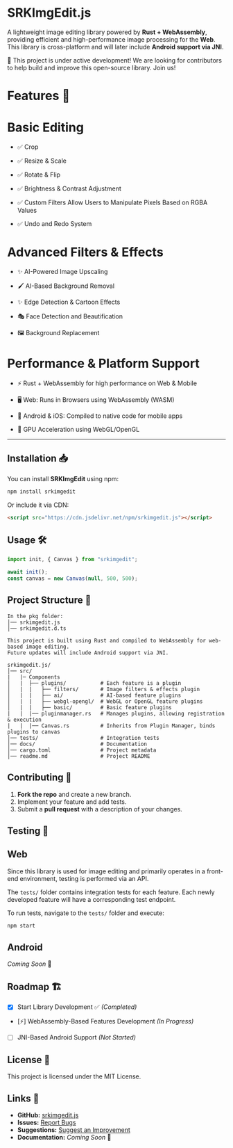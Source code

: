 # SRKImgEdit.js

A lightweight image editing library powered by **Rust + WebAssembly**, providing efficient and high-performance image processing for the **Web**. This library is cross-platform and will later include **Android support via JNI**.

🚧 This project is under active development! We are looking for contributors to help build and improve this open-source library. Join us!

# Features 🚀

# Basic Editing

- ✅ Crop

- ✅ Resize & Scale

- ✅ Rotate & Flip

- ✅ Brightness & Contrast Adjustment

- ✅ Custom Filters Allow Users to Manipulate Pixels Based on RGBA Values

- ✅ Undo and Redo System

# Advanced Filters & Effects

- ✨ AI-Powered Image Upscaling

- 🖌️ AI-Based Background Removal

- ✨ Edge Detection & Cartoon Effects

- 🎭 Face Detection and Beautification

- 🖼️ Background Replacement

# Performance & Platform Support

- ⚡ Rust + WebAssembly for high performance on Web & Mobile

- 🖥️ Web: Runs in Browsers using WebAssembly (WASM)

- 📱 Android & iOS: Compiled to native code for mobile apps

- 🚀 GPU Acceleration using WebGL/OpenGL

---

## Installation 📥

You can install **SRKImgEdit** using npm:

```sh
npm install srkimgedit
```

Or include it via CDN:

```html
<script src="https://cdn.jsdelivr.net/npm/srkimgedit.js"></script>
```

## Usage 🛠️

```js
import init, { Canvas } from "srkimgedit";

await init();
const canvas = new Canvas(null, 500, 500);
```

## Project Structure 📂

```
In the pkg folder:
│── srkimgedit.js
│── srkimgedit.d.ts

This project is built using Rust and compiled to WebAssembly for web-based image editing.
Future updates will include Android support via JNI.

srkimgedit.js/
│── src/
|   |─ Components
│   |  ├── plugins/           # Each feature is a plugin
│   |  |   ├── filters/       # Image filters & effects plugin
│   |  |   ├── ai/            # AI-based feature plugins
│   |  |   ├── webgl-opengl/  # WebGL or OpenGL feature plugins
│   |  |   ├── basic/         # Basic feature plugins
|   |  |── pluginmanager.rs   # Manages plugins, allowing registration & execution
|   |  |── Canvas.rs          # Inherits from Plugin Manager, binds plugins to canvas
│── tests/                    # Integration tests
│── docs/                     # Documentation
│── cargo.toml                # Project metadata
│── readme.md                 # Project README
```

## Contributing 🤝

1. **Fork the repo** and create a new branch.
2. Implement your feature and add tests.
3. Submit a **pull request** with a description of your changes.

## Testing 🧪

## Web

Since this library is used for image editing and primarily operates in a front-end environment, testing is performed via an API.

The `tests/` folder contains integration tests for each feature. Each newly developed feature will have a corresponding test endpoint.

To run tests, navigate to the `tests/` folder and execute:

```sh
npm start
```

## Android

_Coming Soon_ 🚀

## Roadmap 🏗️

- [x] Start Library Development ✅ _(Completed)_
- [⚡] WebAssembly-Based Features Development _(In Progress)_
- [ ] JNI-Based Android Support _(Not Started)_

## License 📜

This project is licensed under the MIT License.

## Links 🔗

- **GitHub:** [srkimgedit.js](https://github.com/Karthick01234/srkimgedit)
- **Issues:** [Report Bugs](https://github.com/Karthick01234/srkimgedit/issues)
- **Suggestions:** [Suggest an Improvement](https://github.com/Karthick01234/srkimgedit/issues/new?assignees=&labels=enhancement&template=feature_request.md&title=)
- **Documentation:** _Coming Soon_ 🚀
